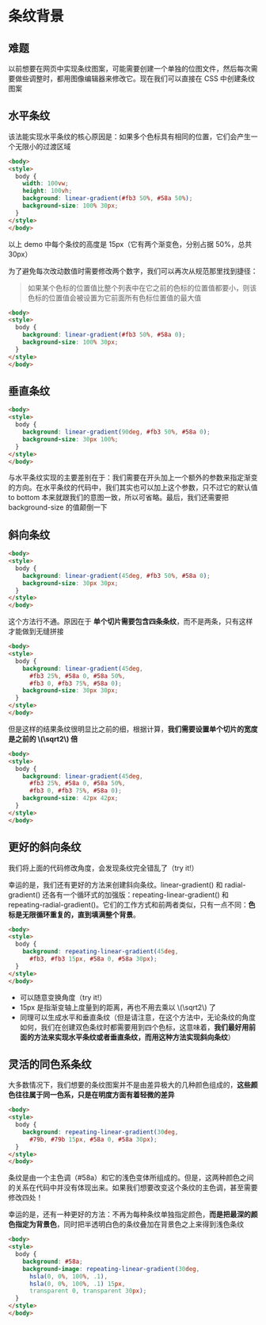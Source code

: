 # 条纹背景

## 难题

以前想要在网页中实现条纹图案，可能需要创建一个单独的位图文件，然后每次需要做些调整时，都用图像编辑器来修改它。现在我们可以直接在 CSS 中创建条纹图案

## 水平条纹

该法能实现水平条纹的核心原因是：如果多个色标具有相同的位置，它们会产生一个无限小的过渡区域

```html 
<body>
<style>
  body {
    width: 100vw;
    height: 100vh;
    background: linear-gradient(#fb3 50%, #58a 50%);
    background-size: 100% 30px;
  }
</style>
</body>
```

以上 demo 中每个条纹的高度是 15px（它有两个渐变色，分别占据 50%，总共 30px）

为了避免每次改动数值时需要修改两个数字，我们可以再次从规范那里找到捷径：

> 如果某个色标的位置值比整个列表中在它之前的色标的位置值都要小，则该色标的位置值会被设置为它前面所有色标位置值的最大值

```html 
<body>
<style>
  body {
    background: linear-gradient(#fb3 50%, #58a 0);
    background-size: 100% 30px;
  }
</style>
</body>
```

## 垂直条纹

```html 
<body>
<style>
  body {
    background: linear-gradient(90deg, #fb3 50%, #58a 0);
    background-size: 30px 100%;
  }
</style>
</body>
```

与水平条纹实现的主要差别在于：我们需要在开头加上一个额外的参数来指定渐变的方向。在水平条纹的代码中，我们其实也可以加上这个参数，只不过它的默认值 to bottom 本来就跟我们的意图一致，所以可省略。最后，我们还需要把 background-size 的值颠倒一下

## 斜向条纹

```html 
<body>
<style>
  body {
    background: linear-gradient(45deg, #fb3 50%, #58a 0);
    background-size: 30px 30px;
  }
</style>
</body>
```

这个方法行不通。原因在于 **单个切片需要包含四条条纹**，而不是两条，只有这样才能做到无缝拼接

```html 
<body>
<style>
  body {
    background: linear-gradient(45deg, 
      #fb3 25%, #58a 0, #58a 50%, 
      #fb3 0, #fb3 75%, #58a 0);
    background-size: 30px 30px;
  }
</style>
</body>
```

但是这样的结果条纹很明显比之前的细，根据计算，**我们需要设置单个切片的宽度是之前的 \\(\sqrt2\\) 倍**

```html 
<body>
<style>
  body {
    background: linear-gradient(45deg, 
      #fb3 25%, #58a 0, #58a 50%, 
      #fb3 0, #fb3 75%, #58a 0);
    background-size: 42px 42px;
  }
</style>
</body>
```

## 更好的斜向条纹

我们将上面的代码修改角度，会发现条纹完全错乱了（try it!）

幸运的是，我们还有更好的方法来创建斜向条纹。linear-gradient() 和 radial-gradient() 还各有一个循环式的加强版：repeating-linear-gradient() 和 repeating-radial-gradient()。它们的工作方式和前两者类似，只有一点不同：**色标是无限循环重复的，直到填满整个背景**。

```html 
<body>
<style>
  body {
    background: repeating-linear-gradient(45deg,
      #fb3, #fb3 15px, #58a 0, #58a 30px);
  }
</style>
</body>
```

- 可以随意变换角度（try it!）
- 15px 是指渐变轴上度量到的距离，再也不用去乘以 \\(\sqrt2\\) 了
- 同理可以生成水平和垂直条纹（但是请注意，在这个方法中，无论条纹的角度如何，我们在创建双色条纹时都需要用到四个色标，这意味着，**我们最好用前面的方法来实现水平条纹或者垂直条纹，而用这种方法实现斜向条纹**）

## 灵活的同色系条纹

大多数情况下，我们想要的条纹图案并不是由差异极大的几种颜色组成的，**这些颜色往往属于同一色系，只是在明度方面有着轻微的差异**

```html 
<body>
<style>
  body {
    background: repeating-linear-gradient(30deg,
      #79b, #79b 15px, #58a 0, #58a 30px);
  }
</style>
</body>
```

条纹是由一个主色调（#58a）和它的浅色变体所组成的。但是，这两种颜色之间的关系在代码中并没有体现出来。如果我们想要改变这个条纹的主色调，甚至需要修改四处！

幸运的是，还有一种更好的方法：不再为每种条纹单独指定颜色，**而是把最深的颜色指定为背景色**，同时把半透明白色的条纹叠加在背景色之上来得到浅色条纹

```html 
<body>
<style>
  body {
    background: #58a;
    background-image: repeating-linear-gradient(30deg,
      hsla(0, 0%, 100%, .1),
      hsla(0, 0%, 100%, .1) 15px,
      transparent 0, transparent 30px);
  }
</style>
</body>
```
